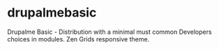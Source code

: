 drupalmebasic
=============

Drupalme Basic - Distribution with a minimal must common Developers choices in modules. Zen Grids responsive theme.
